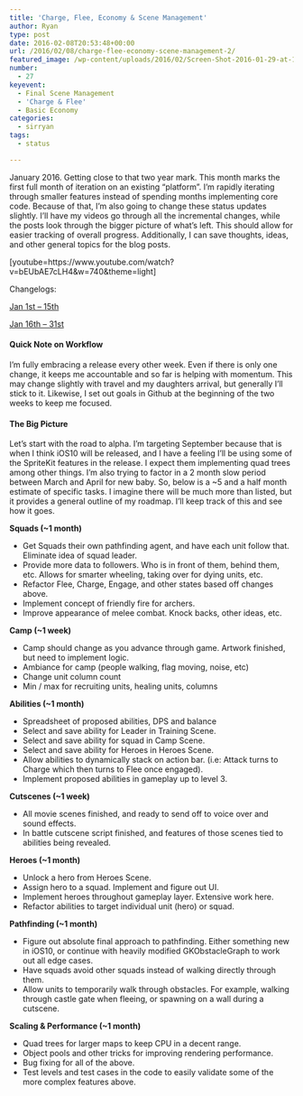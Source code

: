 ```yaml
---
title: 'Charge, Flee, Economy & Scene Management'
author: Ryan
type: post
date: 2016-02-08T20:53:48+00:00
url: /2016/02/08/charge-flee-economy-scene-management-2/
featured_image: /wp-content/uploads/2016/02/Screen-Shot-2016-01-29-at-11.53.54-AM-2.png
number:
  - 27
keyevent:
  - Final Scene Management
  - 'Charge & Flee'
  - Basic Economy
categories:
  - sirryan
tags:
  - status

---
```

January 2016. Getting close to that two year mark. This month marks the first full month of iteration on an existing &#8220;platform&#8221;. I&#8217;m rapidly iterating through smaller features instead of spending months implementing core code. Because of that, I&#8217;m also going to change these status updates slightly. I&#8217;ll have my videos go through all the incremental changes, while the posts look through the bigger picture of what&#8217;s left. This should allow for easier tracking of overall progress. Additionally, I can save thoughts, ideas, and other general topics for the blog posts.

<!--more-->

<div class="inlineimg">
  [youtube=https://www.youtube.com/watch?v=bEUbAE7cLH4&w=740&theme=light]
</div>

Changelogs:

[Jan 1st &#8211; 15th][1]
  
[Jan 16th &#8211; 31st][2]

#### Quick Note on Workflow

I&#8217;m fully embracing a release every other week. Even if there is only one change, it keeps me accountable and so far is helping with momentum. This may change slightly with travel and my daughters arrival, but generally I&#8217;ll stick to it. Likewise, I set out goals in Github at the beginning of the two weeks to keep me focused.

#### The Big Picture

Let&#8217;s start with the road to alpha. I&#8217;m targeting September because that is when I think iOS10 will be released, and I have a feeling I&#8217;ll be using some of the SpriteKit features in the release. I expect them implementing quad trees among other things. I&#8217;m also trying to factor in a 2 month slow period between March and April for new baby. So, below is a ~5 and a half month estimate of specific tasks. I imagine there will be much more than listed, but it provides a general outline of my roadmap. I&#8217;ll keep track of this and see how it goes.

**Squads (~1 month)**

  * Get Squads their own pathfinding agent, and have each unit follow that. Eliminate idea of squad leader.
  * Provide more data to followers. Who is in front of them, behind them, etc. Allows for smarter wheeling, taking over for dying units, etc.
  * Refactor Flee, Charge, Engage, and other states based off changes above.
  * Implement concept of friendly fire for archers.
  * Improve appearance of melee combat. Knock backs, other ideas, etc.

**Camp (~1 week)**

  * Camp should change as you advance through game. Artwork finished, but need to implement logic.
  * Ambiance for camp (people walking, flag moving, noise, etc)
  * Change unit column count
  * Min / max for recruiting units, healing units, columns

**Abilities (~1 month)**

  * Spreadsheet of proposed abilities, DPS and balance
  * Select and save ability for Leader in Training Scene.
  * Select and save ability for squad in Camp Scene.
  * Select and save ability for Heroes in Heroes Scene.
  * Allow abilities to dynamically stack on action bar. (i.e: Attack turns to Charge which then turns to Flee once engaged).
  * Implement proposed abilities in gameplay up to level 3.

**Cutscenes (~1 week)**

  * All movie scenes finished, and ready to send off to voice over and sound effects.
  * In battle cutscene script finished, and features of those scenes tied to abilities being revealed.

**Heroes (~1 month)**

  * Unlock a hero from Heroes Scene.
  * Assign hero to a squad. Implement and figure out UI.
  * Implement heroes throughout gameplay layer. Extensive work here.
  * Refactor abilities to target individual unit (hero) or squad.

**Pathfinding (~1 month)**

  * Figure out absolute final approach to pathfinding. Either something new in iOS10, or continue with heavily modified GKObstacleGraph to work out all edge cases.
  * Have squads avoid other squads instead of walking directly through them.
  * Allow units to temporarily walk through obstacles. For example, walking through castle gate when fleeing, or spawning on a wall during a cutscene.

**Scaling & Performance (~1 month)**

  * Quad trees for larger maps to keep CPU in a decent range.
  * Object pools and other tricks for improving rendering performance.
  * Bug fixing for all of the above.
  * Test levels and test cases in the code to easily validate some of the more complex features above.

 [1]: https://gist.github.com/veeneck/4d0795f8139bef223052
 [2]: https://gist.github.com/veeneck/1c18139181f5bb1942fb